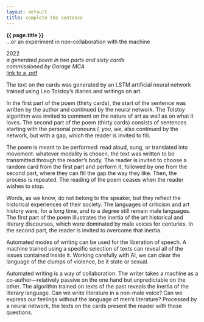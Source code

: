 ```yaml
---
layout: default
title: complete the sentence 
---
```


**{{ page.title }}**\
...or an experiment in non-collaboration with the machine 

2022\
_a generated poem in two parts and sixty cards_\
_commissioned by Garage MCA_\
[link to a .pdf](continue_the_phrase.pdf)

The text on the cards was generated by an LSTM artificial neural network trained using Leo Tolstoy’s diaries and writings on art.

In the first part of the poem (thirty cards), the start of the sentence was written by the author and continued by the neural network. The Tolstoy algorithm was invited to comment on the nature of art as well as on what it loves. The second part of the poem (thirty cards) consists of sentences starting with the personal pronouns _I, you, we_, also continued by the network, but with a gap, which the reader is invited to fill. 

The poem is meant to be performed: read aloud, sung, or translated into movement: whatever modality is chosen, the text was written to be transmitted through the reader’s body. The reader is invited to choose a random card from the first part and perform it, followed by one from the second part, where they can fill the gap the way they like. Then, the process is repeated. The reading of the poem ceases when the reader wishes to stop. 

Words, as we know, do not belong to the speaker, but they reflect the historical experiences of their society. The languages of criticism and art history were, for a long time, and to a degree still remain male languages. The first part of the poem illustrates the inertia of the art historical and literary discourses, which were dominated by male voices for centuries. In the second part, the reader is invited to overcome that inertia.  

Automated modes of writing can be used for the liberation of speech. A machine trained using a specific selection of texts can reveal all of the issues contained inside it. Working carefully with AI, we can clear the language of the clumps of violence, be it state or sexual. 

Automated writing is a way of collaboration. The writer takes a machine as a co-author—relatively passive on the one hand but unpredictable on the other. The algorithm trained on texts of the past reveals the inertia of the literary language. Can we write literature in a non-male voice? Can we express our feelings without the language of men’s literature? Processed by a neural network, the texts on the cards present the reader with those questions.

